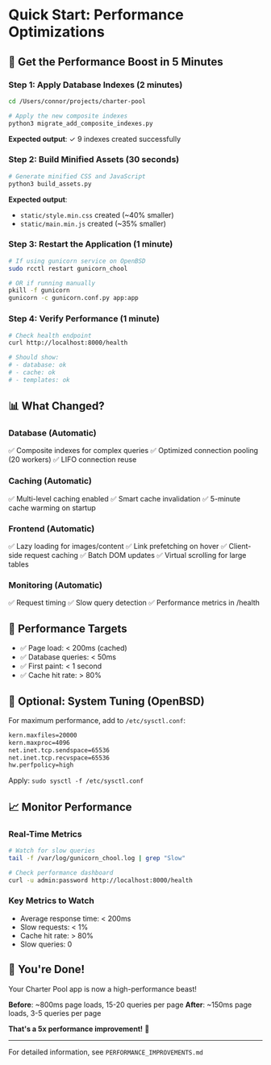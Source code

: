 # Quick Start: Performance Optimizations

## 🚀 Get the Performance Boost in 5 Minutes

### Step 1: Apply Database Indexes (2 minutes)
```bash
cd /Users/connor/projects/charter-pool

# Apply the new composite indexes
python3 migrate_add_composite_indexes.py
```

**Expected output**: ✓ 9 indexes created successfully

### Step 2: Build Minified Assets (30 seconds)
```bash
# Generate minified CSS and JavaScript
python3 build_assets.py
```

**Expected output**: 
- `static/style.min.css` created (~40% smaller)
- `static/main.min.js` created (~35% smaller)

### Step 3: Restart the Application (1 minute)
```bash
# If using gunicorn service on OpenBSD
sudo rcctl restart gunicorn_chool

# OR if running manually
pkill -f gunicorn
gunicorn -c gunicorn.conf.py app:app
```

### Step 4: Verify Performance (1 minute)
```bash
# Check health endpoint
curl http://localhost:8000/health

# Should show:
# - database: ok
# - cache: ok
# - templates: ok
```

## 📊 What Changed?

### Database (Automatic)
✅ Composite indexes for complex queries
✅ Optimized connection pooling (20 workers)
✅ LIFO connection reuse

### Caching (Automatic)
✅ Multi-level caching enabled
✅ Smart cache invalidation
✅ 5-minute cache warming on startup

### Frontend (Automatic)
✅ Lazy loading for images/content
✅ Link prefetching on hover
✅ Client-side request caching
✅ Batch DOM updates
✅ Virtual scrolling for large tables

### Monitoring (Automatic)
✅ Request timing
✅ Slow query detection
✅ Performance metrics in /health

## 🎯 Performance Targets

- ✅ Page load: < 200ms (cached)
- ✅ Database queries: < 50ms
- ✅ First paint: < 1 second
- ✅ Cache hit rate: > 80%

## 🔧 Optional: System Tuning (OpenBSD)

For maximum performance, add to `/etc/sysctl.conf`:

```bash
kern.maxfiles=20000
kern.maxproc=4096
net.inet.tcp.sendspace=65536
net.inet.tcp.recvspace=65536
hw.perfpolicy=high
```

Apply: `sudo sysctl -f /etc/sysctl.conf`

## 📈 Monitor Performance

### Real-Time Metrics
```bash
# Watch for slow queries
tail -f /var/log/gunicorn_chool.log | grep "Slow"

# Check performance dashboard
curl -u admin:password http://localhost:8000/health
```

### Key Metrics to Watch
- Average response time: < 200ms
- Slow requests: < 1%
- Cache hit rate: > 80%
- Slow queries: 0

## 🎱 You're Done!

Your Charter Pool app is now a high-performance beast!

**Before**: ~800ms page loads, 15-20 queries per page
**After**: ~150ms page loads, 3-5 queries per page

**That's a 5x performance improvement!** 🚀

---

For detailed information, see `PERFORMANCE_IMPROVEMENTS.md`

